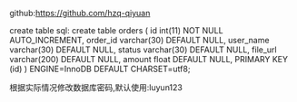 github:https://github.com/hzq-qiyuan


create table sql:
create table orders (
	id int(11) NOT NULL AUTO_INCREMENT,
	order_id varchar(30) DEFAULT NULL,
	user_name varchar(30) DEFAULT NULL,
	status varchar(30) DEFAULT NULL,
	file_url varchar(200) DEFAULT NULL,
	amount float DEFAULT NULL,
	PRIMARY KEY (id)
	) ENGINE=InnoDB DEFAULT CHARSET=utf8;



根据实际情况修改数据库密码,默认使用:luyun123